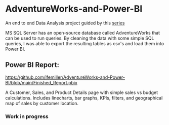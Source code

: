 # AdventureWorks-and-Power-BI

An end to end Data Analysis project guided by this [series](https://www.youtube.com/watch?v=z7o5Wju-PZg&t=0s)


MS SQL Server has an open-source database called AdventureWorks that can be used to run queries. By cleaning the data with some simple SQL queries, I was able to export the resulting tables as csv's and load them into Power BI.

## Power BI Report:
https://github.com/ifemiller/AdventureWorks-and-Power-BI/blob/main/Finished_Report.pbix

A Customer, Sales, and Product Details page with simple sales vs budget calculations. Includes linecharts, bar graphs, KPIs, filters, and geographical map of  sales by customer location. 


### Work in progress
